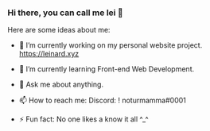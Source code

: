 ### Hi there, you can call me lei 👋




Here are some ideas about me:

- 🔭 I’m currently working on my personal website project. https://leinard.xyz
- 🌱 I’m currently learning Front-end Web Development.


- 💬 Ask me about anything.
- 📫 How to reach me: Discord: ! noturmamma#0001

- ⚡ Fun fact: No one likes a know it all ^_^

